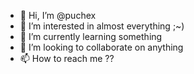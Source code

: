 - 👋 Hi, I’m @puchex
- 👀 I’m interested in almost everything ;~)
- 🌱 I’m currently learning something
- 💞️ I’m looking to collaborate on anything
- 📫 How to reach me ??

<!---
puchex/puchex is a ✨ special ✨ repository because its `README.md` (this file) appears on your GitHub profile.
You can click the Preview link to take a look at your changes.
--->
